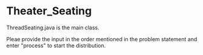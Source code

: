 # Theater_Seating

ThreadSeating.java is the main class.

Pleae provide the input in the order mentioned in the problem statement and enter "process" to start the distribution.

